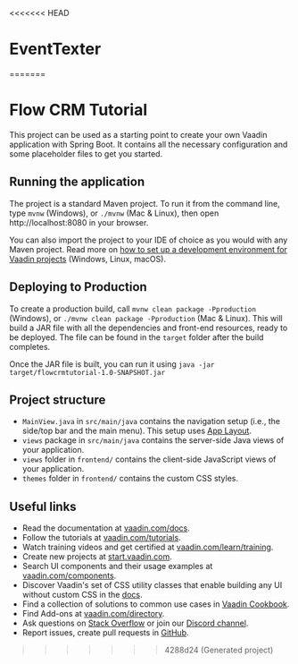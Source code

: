 <<<<<<< HEAD
# EventTexter
=======
# Flow CRM Tutorial

This project can be used as a starting point to create your own Vaadin application with Spring Boot.
It contains all the necessary configuration and some placeholder files to get you started.

## Running the application

The project is a standard Maven project. To run it from the command line,
type `mvnw` (Windows), or `./mvnw` (Mac & Linux), then open
http://localhost:8080 in your browser.

You can also import the project to your IDE of choice as you would with any
Maven project. Read more on [how to set up a development environment for
Vaadin projects](https://vaadin.com/docs/latest/guide/install) (Windows, Linux, macOS).

## Deploying to Production

To create a production build, call `mvnw clean package -Pproduction` (Windows),
or `./mvnw clean package -Pproduction` (Mac & Linux).
This will build a JAR file with all the dependencies and front-end resources,
ready to be deployed. The file can be found in the `target` folder after the build completes.

Once the JAR file is built, you can run it using
`java -jar target/flowcrmtutorial-1.0-SNAPSHOT.jar`

## Project structure

- `MainView.java` in `src/main/java` contains the navigation setup (i.e., the
  side/top bar and the main menu). This setup uses
  [App Layout](https://vaadin.com/components/vaadin-app-layout).
- `views` package in `src/main/java` contains the server-side Java views of your application.
- `views` folder in `frontend/` contains the client-side JavaScript views of your application.
- `themes` folder in `frontend/` contains the custom CSS styles.

## Useful links

- Read the documentation at [vaadin.com/docs](https://vaadin.com/docs).
- Follow the tutorials at [vaadin.com/tutorials](https://vaadin.com/tutorials).
- Watch training videos and get certified at [vaadin.com/learn/training](https://vaadin.com/learn/training).
- Create new projects at [start.vaadin.com](https://start.vaadin.com/).
- Search UI components and their usage examples at [vaadin.com/components](https://vaadin.com/components).
- Discover Vaadin's set of CSS utility classes that enable building any UI without custom CSS in the [docs](https://vaadin.com/docs/latest/ds/foundation/utility-classes). 
- Find a collection of solutions to common use cases in [Vaadin Cookbook](https://cookbook.vaadin.com/).
- Find Add-ons at [vaadin.com/directory](https://vaadin.com/directory).
- Ask questions on [Stack Overflow](https://stackoverflow.com/questions/tagged/vaadin) or join our [Discord channel](https://discord.gg/MYFq5RTbBn).
- Report issues, create pull requests in [GitHub](https://github.com/vaadin/platform).
>>>>>>> 4288d24 (Generated project)
